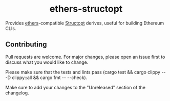 # <h1 align="center"> ethers-structopt </h1>

 Provides [ethers](https://github.com/gakonst/ethers-rs)-compatible [Structopt](https://github.com/TeXitoi/structopt/)
 derives, useful for building Ethereum CLIs.

## Contributing

Pull requests are welcome. For major changes, please open an issue first to discuss what you would like to change.

Please make sure that the tests and lints pass (cargo test && cargo clippy -- -D clippy::all && cargo fmt -- --check).

Make sure to add your changes to the "Unreleased" section of the changelog.
